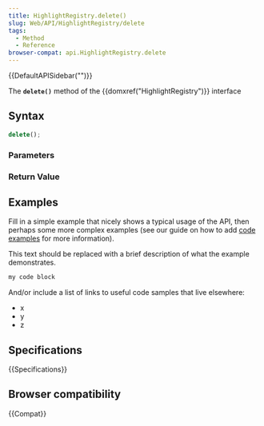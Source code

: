 ```yaml
---
title: HighlightRegistry.delete()
slug: Web/API/HighlightRegistry/delete
tags:
  - Method
  - Reference
browser-compat: api.HighlightRegistry.delete
---
```

{{DefaultAPISidebar("")}}

The **`delete()`** method of the {{domxref("HighlightRegistry")}} interface 

## Syntax

```js
delete();
```

### Parameters



### Return Value



## Examples

Fill in a simple example that nicely shows a typical usage of the API, then perhaps some more complex examples (see our guide on how to add [code examples](/en-US/docs/MDN/Contribute/Structures/Code_examples) for more information).

This text should be replaced with a brief description of what the example demonstrates.

```js
my code block
```

And/or include a list of links to useful code samples that live elsewhere:

*   x
*   y
*   z

## Specifications

{{Specifications}}

## Browser compatibility

{{Compat}}

